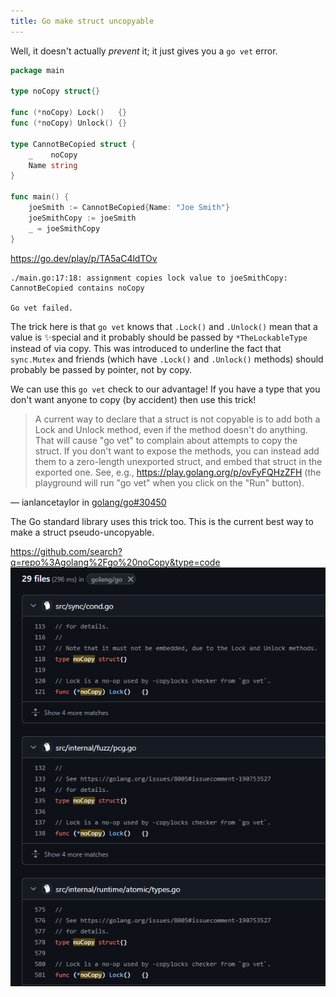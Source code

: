 ```yaml
---
title: Go make struct uncopyable
---
```


Well, it doesn't actually _prevent_ it; it just gives you a `go vet` error.

```go
package main

type noCopy struct{}

func (*noCopy) Lock()   {}
func (*noCopy) Unlock() {}

type CannotBeCopied struct {
	_    noCopy
	Name string
}

func main() {
	joeSmith := CannotBeCopied{Name: "Joe Smith"}
	joeSmithCopy := joeSmith
	_ = joeSmithCopy
}
```

https://go.dev/play/p/TA5aC4ldTOv

```
./main.go:17:18: assignment copies lock value to joeSmithCopy: CannotBeCopied contains noCopy

Go vet failed.
```

The trick here is that `go vet` knows that `.Lock()` and `.Unlock()` mean that a value is ✨special and it probably should be passed by `*TheLockableType` instead of via copy. This was introduced to underline the fact that `sync.Mutex` and friends (which have `.Lock()` and `.Unlock()` methods) should probably be passed by pointer, not by copy.

We can use this `go vet` check to our advantage! If you have a type that you don't want anyone to copy (by accident) then use this trick!

> A current way to declare that a struct is not copyable is to add both a Lock and Unlock method, even if the method doesn't do anything. That will cause "go vet" to complain about attempts to copy the struct. If you don't want to expose the methods, you can instead add them to a zero-length unexported struct, and embed that struct in the exported one. See, e.g., https://play.golang.org/p/ovFyFQHzZFH (the playground will run "go vet" when you click on the "Run" button).

&mdash; ianlancetaylor in [golang/go#30450](https://github.com/golang/go/issues/30450#issuecomment-476848903)

The Go standard library uses this trick too. This is the current best way to make a struct pseudo-uncopyable.

https://github.com/search?q=repo%3Agolang%2Fgo%20noCopy&type=code
![image](/media/2025-01-24-001.png)
